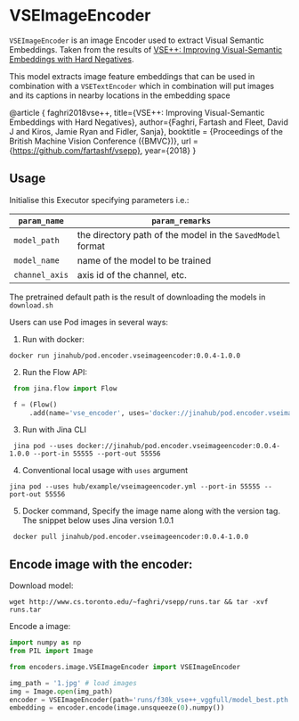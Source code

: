 # VSEImageEncoder

`VSEImageEncoder` is an image Encoder used to extract Visual Semantic Embeddings.
Taken from the results of [VSE++: Improving Visual-Semantic Embeddings with Hard Negatives](https://arxiv.org/abs/1707.05612).

This model extracts image feature embeddings that can be used in combination with a `VSETextEncoder` which in combination will
put images and its captions in nearby locations in the embedding space


@article
{
  faghri2018vse++,
  title={VSE++: Improving Visual-Semantic Embeddings with Hard Negatives},
  author={Faghri, Fartash and Fleet, David J and Kiros, Jamie Ryan and Fidler, Sanja},
  booktitle = {Proceedings of the British Machine Vision Conference ({BMVC})},
  url = {https://github.com/fartashf/vsepp},
  year={2018}
}

## Usage

Initialise this Executor specifying parameters i.e.:

| `param_name`  | `param_remarks` |
| ------------- | ------------- |
| `model_path`  | the directory path of the model in the `SavedModel` format  |
| `model_name`  | name of the model to be trained  |
| `channel_axis`| axis id of the channel, etc.  |

The pretrained default path is the result of downloading the models in `download.sh`

Users can use Pod images in several ways:

1. Run with docker:

```shell
docker run jinahub/pod.encoder.vseimageencoder:0.0.4-1.0.0
```

2. Run the Flow API:

```python
 from jina.flow import Flow

 f = (Flow()
     .add(name='vse_encoder', uses='docker://jinahub/pod.encoder.vseimageencoder:0.0.4-1.0.0', port_in=55555, port_out=55556))
```

3. Run with Jina CLI

```shell
 jina pod --uses docker://jinahub/pod.encoder.vseimageencoder:0.0.4-1.0.0 --port-in 55555 --port-out 55556
```

4. Conventional local usage with `uses` argument

```shell
jina pod --uses hub/example/vseimageencoder.yml --port-in 55555 --port-out 55556
```

5. Docker command, Specify the image name along with the version tag.
   The snippet below uses Jina version 1.0.1
   
```shell
 docker pull jinahub/pod.encoder.vseimageencoder:0.0.4-1.0.0
```

## Encode image with the encoder:

Download model:

```shell
wget http://www.cs.toronto.edu/~faghri/vsepp/runs.tar && tar -xvf runs.tar
```

Encode a image:

```python
import numpy as np
from PIL import Image

from encoders.image.VSEImageEncoder import VSEImageEncoder

img_path = '1.jpg' # load images
img = Image.open(img_path)
encoder = VSEImageEncoder(path='runs/f30k_vse++_vggfull/model_best.pth.tar')
embedding = encoder.encode(image.unsqueeze(0).numpy())
```
